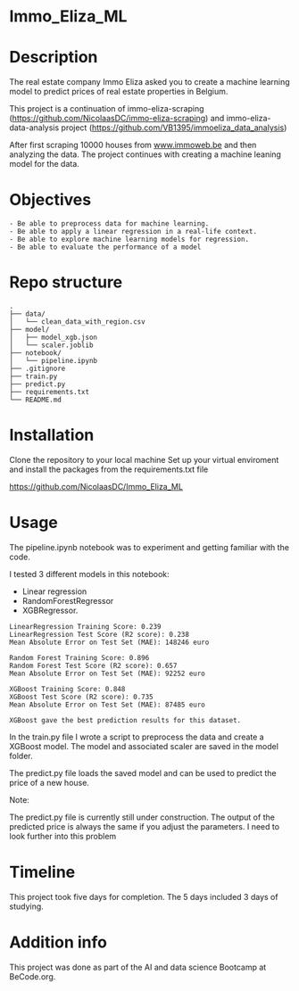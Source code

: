 # Immo_Eliza_ML

# Description

The real estate company Immo Eliza asked you to create a machine learning model to predict prices of real estate properties in Belgium.

This project is a continuation of immo-eliza-scraping (https://github.com/NicolaasDC/immo-eliza-scraping) and immo-eliza-data-analysis project (https://github.com/VB1395/immoeliza_data_analysis)

After first scraping 10000 houses from www.immoweb.be and then analyzing the data. The project continues with creating a machine leaning model for the data.


# Objectives
```
- Be able to preprocess data for machine learning.
- Be able to apply a linear regression in a real-life context.
- Be able to explore machine learning models for regression.
- Be able to evaluate the performance of a model
```
# Repo structure
```
.
├── data/
│   └── clean_data_with_region.csv
├── model/
│   ├── model_xgb.json
│   └── scaler.joblib
├── notebook/
│   └── pipeline.ipynb
├── .gitignore
├── train.py
├── predict.py
├── requirements.txt
└── README.md
```

# Installation

Clone the repository to your local machine Set up your virtual enviroment and install the packages from the requirements.txt file

https://github.com/NicolaasDC/Immo_Eliza_ML

# Usage

The pipeline.ipynb notebook was to experiment and getting familiar with the code. 

I tested 3 different models in this notebook: 
- Linear regression 
- RandomForestRegressor
- XGBRegressor.

```
LinearRegression Training Score: 0.239
LinearRegression Test Score (R2 score): 0.238
Mean Absolute Error on Test Set (MAE): 148246 euro

Random Forest Training Score: 0.896
Random Forest Test Score (R2 score): 0.657
Mean Absolute Error on Test Set (MAE): 92252 euro

XGBoost Training Score: 0.848
XGBoost Test Score (R2 score): 0.735
Mean Absolute Error on Test Set (MAE): 87485 euro

XGBoost gave the best prediction results for this dataset.

```

In the train.py file I wrote a script to preprocess the data and create a XGBoost model. The model and associated scaler are saved in the model folder.

The predict.py file loads the saved model and can be used to predict the price of a new house. 

Note: 

The predict.py file is currently still under construction. The output of the predicted price is always the same if you adjust the parameters. I need to look further into this problem

# Timeline

This project took five days for completion. The 5 days included 3 days of studying.

# Addition info

This project was done as part of the AI and data science Bootcamp at BeCode.org.

